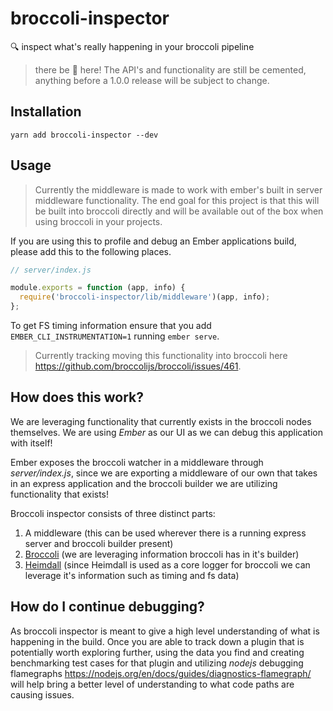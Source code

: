 # broccoli-inspector

🔍 inspect what's really happening in your broccoli pipeline

> there be 🐲 here! The API's and functionality are still be cemented, anything before a 1.0.0 release will be subject to change.

## Installation

```
yarn add broccoli-inspector --dev
```

## Usage

> Currently the middleware is made to work with ember's built in server middleware functionality. The end goal for this project is that this will be built into broccoli directly and will be available out of the box when using broccoli in your projects.

If you are using this to profile and debug an Ember applications build, please add this to the following places.

```js
// server/index.js

module.exports = function (app, info) {
  require('broccoli-inspector/lib/middleware')(app, info);
};
```

To get FS timing information ensure that you add `EMBER_CLI_INSTRUMENTATION=1` running `ember serve`.

> Currently tracking moving this functionality into broccoli here https://github.com/broccolijs/broccoli/issues/461.

## How does this work?

We are leveraging functionality that currently exists in the broccoli nodes themselves. We are using _Ember_ as our UI as we can debug this application with itself!

Ember exposes the broccoli watcher in a middleware through _server/index.js_, since we are exporting a middleware of our own that takes in an express application and the broccoli builder we are utilizing functionality that exists!

Broccoli inspector consists of three distinct parts:
1. A middleware (this can be used wherever there is a running express server and broccoli builder present)
2. [Broccoli](https://github.com/broccolijs/broccoli) (we are leveraging information broccoli has in it's builder)
3. [Heimdall](https://github.com/heimdalljs/heimdalljs-lib) (since Heimdall is used as a core logger for broccoli we can leverage it's information such as timing and fs data)

## How do I continue debugging?

As broccoli inspector is meant to give a high level understanding of what is happening in the build. Once you are able to track down a plugin that is potentially worth exploring further, using the data you find and creating benchmarking test cases for that plugin and utilizing _nodejs_ debugging flamegraphs https://nodejs.org/en/docs/guides/diagnostics-flamegraph/ will help bring a better level of understanding to what code paths are causing issues.
